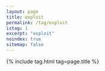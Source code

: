 ```yaml
---
layout: page
title: exploit
permalink: /tag/exploit
istag: 1
excerpt: "exploit"
noindex: true
sitemap: false
---
```


{% include tag.html tag=page.title %}
